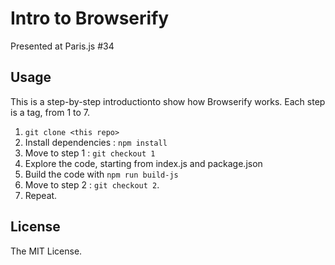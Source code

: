 Intro to Browserify
===================

Presented at Paris.js #34

## Usage

This is a step-by-step introductionto show how Browserify works. Each step is a tag, from 1 to 7.

1. `git clone <this repo>`
2. Install dependencies : `npm install`
3. Move to step 1 : `git checkout 1`
4. Explore the code, starting from index.js and package.json
5. Build the code with `npm run build-js`
6. Move to step 2 : `git checkout 2`.
7. Repeat.

## License

The MIT License.

